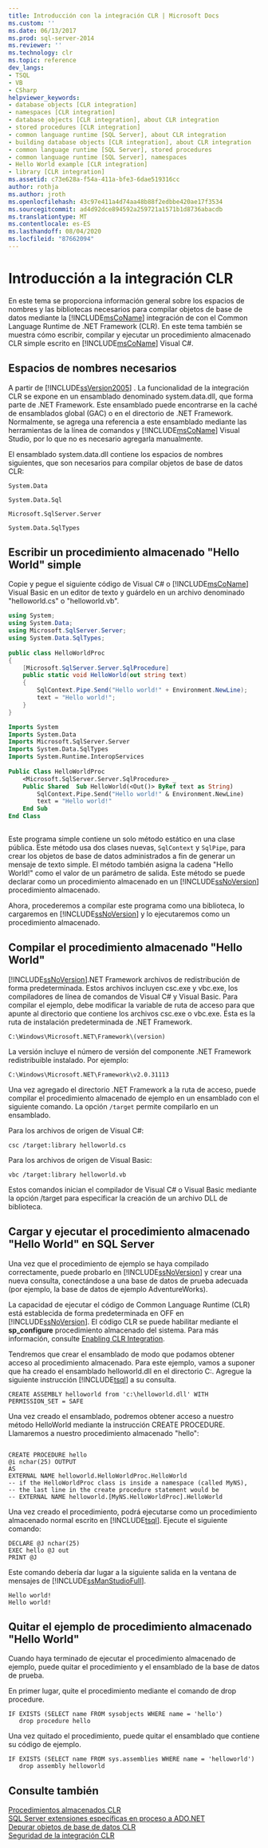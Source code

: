 ```yaml
---
title: Introducción con la integración CLR | Microsoft Docs
ms.custom: ''
ms.date: 06/13/2017
ms.prod: sql-server-2014
ms.reviewer: ''
ms.technology: clr
ms.topic: reference
dev_langs:
- TSQL
- VB
- CSharp
helpviewer_keywords:
- database objects [CLR integration]
- namespaces [CLR integration]
- database objects [CLR integration], about CLR integration
- stored procedures [CLR integration]
- common language runtime [SQL Server], about CLR integration
- building database objects [CLR integration], about CLR integration
- common language runtime [SQL Server], stored procedures
- common language runtime [SQL Server], namespaces
- Hello World example [CLR integration]
- library [CLR integration]
ms.assetid: c73e628a-f54a-411a-bfe3-6dae519316cc
author: rothja
ms.author: jroth
ms.openlocfilehash: 43c97e411a4d74aa48b88f2edbbe420ae17f3534
ms.sourcegitcommit: ad4d92dce894592a259721a1571b1d8736abacdb
ms.translationtype: MT
ms.contentlocale: es-ES
ms.lasthandoff: 08/04/2020
ms.locfileid: "87662094"
---
```

# <a name="getting-started-with-clr-integration"></a>Introducción a la integración CLR
  En este tema se proporciona información general sobre los espacios de nombres y las bibliotecas necesarios para compilar objetos de base de datos mediante la [!INCLUDE[msCoName](../../../includes/ssnoversion-md.md)] integración de con el Common Language Runtime de .NET Framework (CLR). En este tema también se muestra cómo escribir, compilar y ejecutar un procedimiento almacenado CLR simple escrito en [!INCLUDE[msCoName](../../../includes/msconame-md.md)] Visual C#.  
  
## <a name="required-namespaces"></a>Espacios de nombres necesarios  
 A partir de [!INCLUDE[ssVersion2005](../../../includes/ssnoversion-md.md)] . La funcionalidad de la integración CLR se expone en un ensamblado denominado system.data.dll, que forma parte de .NET Framework. Este ensamblado puede encontrarse en la caché de ensamblados global (GAC) o en el directorio de .NET Framework. Normalmente, se agrega una referencia a este ensamblado mediante las herramientas de la línea de comandos y [!INCLUDE[msCoName](../../../includes/msconame-md.md)] Visual Studio, por lo que no es necesario agregarla manualmente.  
  
 El ensamblado system.data.dll contiene los espacios de nombres siguientes, que son necesarios para compilar objetos de base de datos CLR:  
  
 `System.Data`  
  
 `System.Data.Sql`  
  
 `Microsoft.SqlServer.Server`  
  
 `System.Data.SqlTypes`  
  
## <a name="writing-a-simple-hello-world-stored-procedure"></a>Escribir un procedimiento almacenado "Hello World" simple  
 Copie y pegue el siguiente código de Visual C# o [!INCLUDE[msCoName](../../../includes/msconame-md.md)] Visual Basic en un editor de texto y guárdelo en un archivo denominado "helloworld.cs" o "helloworld.vb".  
  
```csharp  
using System;  
using System.Data;  
using Microsoft.SqlServer.Server;  
using System.Data.SqlTypes;  
  
public class HelloWorldProc  
{  
    [Microsoft.SqlServer.Server.SqlProcedure]  
    public static void HelloWorld(out string text)  
    {  
        SqlContext.Pipe.Send("Hello world!" + Environment.NewLine);  
        text = "Hello world!";  
    }  
}  
```  
  
```vb  
Imports System  
Imports System.Data  
Imports Microsoft.SqlServer.Server  
Imports System.Data.SqlTypes  
Imports System.Runtime.InteropServices  
  
Public Class HelloWorldProc  
    <Microsoft.SqlServer.Server.SqlProcedure> _   
    Public Shared  Sub HelloWorld(<Out()> ByRef text as String)  
        SqlContext.Pipe.Send("Hello world!" & Environment.NewLine)  
        text = "Hello world!"  
    End Sub  
End Class  
  
```  
  
 Este programa simple contiene un solo método estático en una clase pública. Este método usa dos clases nuevas, `SqlContext` y `SqlPipe`, para crear los objetos de base de datos administrados a fin de generar un mensaje de texto simple. El método también asigna la cadena "Hello World!" como el valor de un parámetro de salida. Este método se puede declarar como un procedimiento almacenado en un [!INCLUDE[ssNoVersion](../../../includes/tsql-md.md)] procedimiento almacenado.  
  
 Ahora, procederemos a compilar este programa como una biblioteca, lo cargaremos en [!INCLUDE[ssNoVersion](../../../includes/ssnoversion-md.md)] y lo ejecutaremos como un procedimiento almacenado.  
  
## <a name="compiling-the-hello-world-stored-procedure"></a>Compilar el procedimiento almacenado "Hello World"  
 [!INCLUDE[ssNoVersion](../../../includes/msconame-md.md)].NET Framework archivos de redistribución de forma predeterminada. Estos archivos incluyen csc.exe y vbc.exe, los compiladores de línea de comandos de Visual C# y Visual Basic. Para compilar el ejemplo, debe modificar la variable de ruta de acceso para que apunte al directorio que contiene los archivos csc.exe o vbc.exe. Ésta es la ruta de instalación predeterminada de .NET Framework.  
  
```  
C:\Windows\Microsoft.NET\Framework\(version)  
```  
  
 La versión incluye el número de versión del componente .NET Framework redistribuible instalado. Por ejemplo:  
  
```  
C:\Windows\Microsoft.NET\Framework\v2.0.31113  
```  
  
 Una vez agregado el directorio .NET Framework a la ruta de acceso, puede compilar el procedimiento almacenado de ejemplo en un ensamblado con el siguiente comando. La opción `/target` permite compilarlo en un ensamblado.  
  
 Para los archivos de origen de Visual C#:  
  
```  
csc /target:library helloworld.cs   
```  
  
 Para los archivos de origen de Visual Basic:  
  
```  
vbc /target:library helloworld.vb  
```  
  
 Estos comandos inician el compilador de Visual C# o Visual Basic mediante la opción /target para especificar la creación de un archivo DLL de biblioteca.  
  
## <a name="loading-and-running-the-hello-world-stored-procedure-in-sql-server"></a>Cargar y ejecutar el procedimiento almacenado "Hello World" en SQL Server  
 Una vez que el procedimiento de ejemplo se haya compilado correctamente, puede probarlo en [!INCLUDE[ssNoVersion](../../../includes/ssmanstudiofull-md.md)] y crear una nueva consulta, conectándose a una base de datos de prueba adecuada (por ejemplo, la base de datos de ejemplo AdventureWorks).  
  
 La capacidad de ejecutar el código de Common Language Runtime (CLR) está establecida de forma predeterminada en OFF en [!INCLUDE[ssNoVersion](../../../includes/ssnoversion-md.md)]. El código CLR se puede habilitar mediante el **sp_configure** procedimiento almacenado del sistema. Para más información, consulte [Enabling CLR Integration](../clr-integration-enabling.md).  
  
 Tendremos que crear el ensamblado de modo que podamos obtener acceso al procedimiento almacenado. Para este ejemplo, vamos a suponer que ha creado el ensamblado helloworld.dll en el directorio C:\. Agregue la siguiente instrucción [!INCLUDE[tsql](../../../includes/tsql-md.md)] a su consulta.  
  
```  
CREATE ASSEMBLY helloworld from 'c:\helloworld.dll' WITH PERMISSION_SET = SAFE  
```  
  
 Una vez creado el ensamblado, podremos obtener acceso a nuestro método HelloWorld mediante la instrucción CREATE PROCEDURE. Llamaremos a nuestro procedimiento almacenado "hello":  
  
```  
  
CREATE PROCEDURE hello  
@i nchar(25) OUTPUT  
AS  
EXTERNAL NAME helloworld.HelloWorldProc.HelloWorld  
-- if the HelloWorldProc class is inside a namespace (called MyNS),  
-- the last line in the create procedure statement would be  
-- EXTERNAL NAME helloworld.[MyNS.HelloWorldProc].HelloWorld  
```  
  
 Una vez creado el procedimiento, podrá ejecutarse como un procedimiento almacenado normal escrito en [!INCLUDE[tsql](../../../includes/tsql-md.md)]. Ejecute el siguiente comando:  
  
```  
DECLARE @J nchar(25)  
EXEC hello @J out  
PRINT @J  
```  
  
 Este comando debería dar lugar a la siguiente salida en la ventana de mensajes de [!INCLUDE[ssManStudioFull](../../../includes/ssmanstudiofull-md.md)].  
  
```  
Hello world!  
Hello world!  
```  
  
## <a name="removing-the-hello-world-stored-procedure-sample"></a>Quitar el ejemplo de procedimiento almacenado "Hello World"  
 Cuando haya terminado de ejecutar el procedimiento almacenado de ejemplo, puede quitar el procedimiento y el ensamblado de la base de datos de prueba.  
  
 En primer lugar, quite el procedimiento mediante el comando de drop procedure.  
  
```  
IF EXISTS (SELECT name FROM sysobjects WHERE name = 'hello')  
   drop procedure hello  
```  
  
 Una vez quitado el procedimiento, puede quitar el ensamblado que contiene su código de ejemplo.  
  
```  
IF EXISTS (SELECT name FROM sys.assemblies WHERE name = 'helloworld')  
   drop assembly helloworld  
```  
  
## <a name="see-also"></a>Consulte también  
 [Procedimientos almacenados CLR](../../../database-engine/dev-guide/clr-stored-procedures.md)   
 [SQL Server extensiones específicas en proceso a ADO.NET](../../clr-integration-data-access-in-process-ado-net/sql-server-in-process-specific-extensions-to-ado-net.md)   
 [Depurar objetos de base de datos CLR](../debugging-clr-database-objects.md)   
 [Seguridad de la integración CLR](../security/clr-integration-security.md)  
  
  

